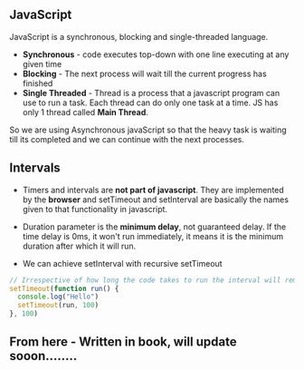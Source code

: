 ## JavaScript

JavaScript is a synchronous, blocking and single-threaded language.

- **Synchronous** - code executes top-down with one line executing at any given time
- **Blocking** - The next process will wait till the current progress has finished
- **Single Threaded** - Thread is a process that a javascript program can use to run a task. Each thread can do only one task at a time. JS has only 1 thread called **Main Thread**.

So we are using Asynchronous javaScript so that the heavy task is waiting till its completed and we can continue with the next processes.

## Intervals

- Timers and intervals are **not part of javascript**. They are implemented by the **browser** and setTimeout and setInterval are basically the names given to that functionality in javascript.
- Duration parameter is the **minimum delay**, not guaranteed delay. If the time delay is 0ms, it won't run immediately, it means it is the minimum duration after which it will run.

- We can achieve setInterval with recursive setTimeout

```js
// Irrespective of how long the code takes to run the interval will remain the same.
setTimeout(function run() {
  console.log("Hello")
  setTimeout(run, 100)
}, 100)
```

## From here - Written in book, will update sooon........
